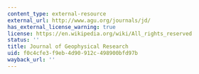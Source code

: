 ```yaml
---
content_type: external-resource
external_url: http://www.agu.org/journals/jd/
has_external_license_warning: true
license: https://en.wikipedia.org/wiki/All_rights_reserved
status: ''
title: Journal of Geophysical Research
uid: f0c4cfe3-f9eb-4d90-912c-498900bfd97b
wayback_url: ''
---
```

